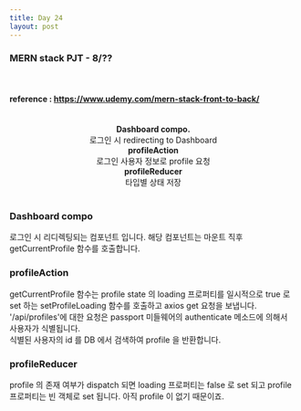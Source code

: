```yaml
---
title: Day 24
layout: post
---
```


### MERN stack PJT - 8/??

<br>

#### reference : https://www.udemy.com/mern-stack-front-to-back/

<br>

<center><b> Dashboard compo. </b></center>
<center> 로그인 시 redirecting to Dashboard  </center>
<center><b> profileAction </b></center>
<center> 로그인 사용자 정보로 profile 요청 </center>
<center><b> profileReducer </b></center>
<center> 타입별 상태 저장 </center>
<center><b>   </b></center>
<center>  </center>
<center><b>  </b>  </center>
<center>  </center>

<br>

### Dashboard compo

로그인 시 리디렉팅되는 컴포넌트 입니다. 해당 컴포넌트는 마운트 직후 getCurrentProfile 함수를 호출합니다. <br>

### profileAction

getCurrentProfile 함수는 profile state 의 loading 프로퍼티를 일시적으로 true 로 set 하는 setProfileLoading 함수를 호출하고 axios
get 요청을 보냅니다. '/api/profiles'에 대한 요청은 passport 미들웨어의 authenticate 메소드에 의해서 사용자가 식별됩니다. <br>
식별된 사용자의 id 를 DB 에서 검색하여 profile 을 반환합니다.

### profileReducer

profile 의 존재 여부가 dispatch 되면 loading 프로퍼티는 false 로 set 되고 profile 프로퍼티는 빈 객체로 set 됩니다. 아직 profile 이 없기 때문이죠.
